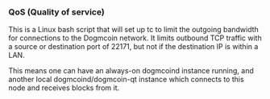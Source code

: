### QoS (Quality of service) ###

This is a Linux bash script that will set up tc to limit the outgoing bandwidth for connections to the Dogmcoin network. It limits outbound TCP traffic with a source or destination port of 22171, but not if the destination IP is within a LAN.

This means one can have an always-on dogmcoind instance running, and another local dogmcoind/dogmcoin-qt instance which connects to this node and receives blocks from it.
